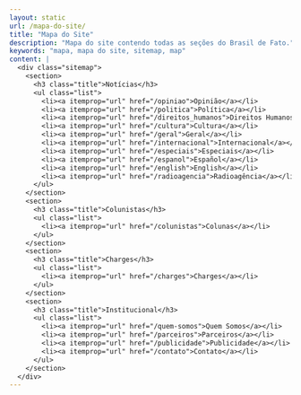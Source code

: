 ```yaml
---
layout: static
url: /mapa-do-site/
title: "Mapa do Site"
description: "Mapa do site contendo todas as seções do Brasil de Fato."
keywords: "mapa, mapa do site, sitemap, map"
content: |
  <div class="sitemap">
    <section>
      <h3 class="title">Notícias</h3>
      <ul class="list">
        <li><a itemprop="url" href="/opiniao">Opinião</a></li>
        <li><a itemprop="url" href="/politica">Política</a></li>
        <li><a itemprop="url" href="/direitos_humanos">Direitos Humanos</a></li>
        <li><a itemprop="url" href="/cultura">Cultura</a></li>
        <li><a itemprop="url" href="/geral">Geral</a></li>
        <li><a itemprop="url" href="/internacional">Internacional</a></li>
        <li><a itemprop="url" href="/especiais">Especiais</a></li>
        <li><a itemprop="url" href="/espanol">Español</a></li>
        <li><a itemprop="url" href="/english">English</a></li>
        <li><a itemprop="url" href="/radioagencia">Radioagência</a></li>
      </ul>
    </section>
    <section>
      <h3 class="title">Colunistas</h3>
      <ul class="list">
        <li><a itemprop="url" href="/colunistas">Colunas</a></li>
      </ul>
    </section>
    <section>
      <h3 class="title">Charges</h3>
      <ul class="list">
        <li><a itemprop="url" href="/charges">Charges</a></li>
      </ul>
    </section>
    <section>
      <h3 class="title">Institucional</h3>
      <ul class="list">
        <li><a itemprop="url" href="/quem-somos">Quem Somos</a></li>
        <li><a itemprop="url" href="/parceiros">Parceiros</a></li>
        <li><a itemprop="url" href="/publicidade">Publicidade</a></li>
        <li><a itemprop="url" href="/contato">Contato</a></li>
      </ul>
    </section>
  </div>
---
```

